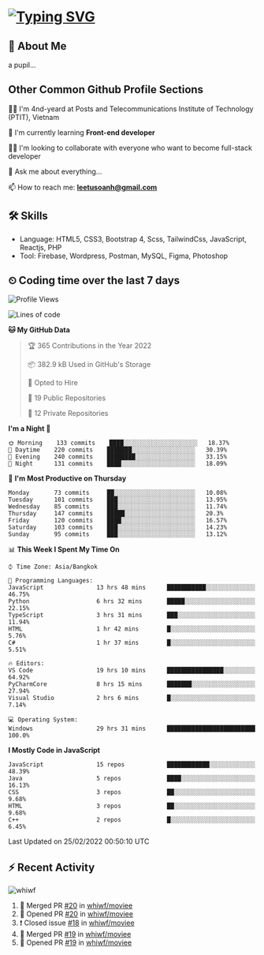 # [![Typing SVG](https://readme-typing-svg.herokuapp.com?color=%23FFC83D&lines=Hi%2C+I'm+Le%2C+Tu+Oanh+%F0%9F%91%8B)](https://git.io/typing-svg)

## 🚀 About Me
a pupil...

<!-- ![GitHub metrics](https://metrics.lecoq.io/whiwf)   -->

## Other Common Github Profile Sections
👩‍🎓 I'm 4nd-yeard at Posts and Telecommunications Institute of Technology (PTIT), Vietnam

🌱 I'm currently learning **Front-end developer**

👯‍♀️ I'm looking to collaborate with everyone who want to become full-stack developer

💬 Ask me about everything...

📫 How to reach me: **leetusoanh@gmail.com**

## 🛠 Skills
- Language: HTML5, CSS3, Bootstrap 4, Scss, TailwindCss, JavaScript, Reactjs, PHP
- Tool: Firebase, Wordpress, Postman, MySQL, Figma, Photoshop

## ⏲ Coding time over the last 7 days
<!--START_SECTION:waka-->
![Profile Views](http://img.shields.io/badge/Profile%20Views-26-blue)

![Lines of code](https://img.shields.io/badge/From%20Hello%20World%20I%27ve%20Written-2%20Million%20lines%20of%20code-blue)

**🐱 My GitHub Data** 

> 🏆 365 Contributions in the Year 2022
 > 
> 📦 382.9 kB Used in GitHub's Storage 
 > 
> 💼 Opted to Hire
 > 
> 📜 19 Public Repositories 
 > 
> 🔑 12 Private Repositories  
 > 
**I'm a Night 🦉** 

```text
🌞 Morning    133 commits    ████░░░░░░░░░░░░░░░░░░░░░   18.37% 
🌆 Daytime    220 commits    ███████░░░░░░░░░░░░░░░░░░   30.39% 
🌃 Evening    240 commits    ████████░░░░░░░░░░░░░░░░░   33.15% 
🌙 Night      131 commits    ████░░░░░░░░░░░░░░░░░░░░░   18.09%

```
📅 **I'm Most Productive on Thursday** 

```text
Monday       73 commits     ██░░░░░░░░░░░░░░░░░░░░░░░   10.08% 
Tuesday      101 commits    ███░░░░░░░░░░░░░░░░░░░░░░   13.95% 
Wednesday    85 commits     ███░░░░░░░░░░░░░░░░░░░░░░   11.74% 
Thursday     147 commits    █████░░░░░░░░░░░░░░░░░░░░   20.3% 
Friday       120 commits    ████░░░░░░░░░░░░░░░░░░░░░   16.57% 
Saturday     103 commits    ███░░░░░░░░░░░░░░░░░░░░░░   14.23% 
Sunday       95 commits     ███░░░░░░░░░░░░░░░░░░░░░░   13.12%

```


📊 **This Week I Spent My Time On** 

```text
⌚︎ Time Zone: Asia/Bangkok

💬 Programming Languages: 
JavaScript               13 hrs 48 mins      ███████████░░░░░░░░░░░░░░   46.75% 
Python                   6 hrs 32 mins       █████░░░░░░░░░░░░░░░░░░░░   22.15% 
TypeScript               3 hrs 31 mins       ███░░░░░░░░░░░░░░░░░░░░░░   11.94% 
HTML                     1 hr 42 mins        █░░░░░░░░░░░░░░░░░░░░░░░░   5.76% 
C#                       1 hr 37 mins        █░░░░░░░░░░░░░░░░░░░░░░░░   5.51%

🔥 Editors: 
VS Code                  19 hrs 10 mins      ████████████████░░░░░░░░░   64.92% 
PyCharmCore              8 hrs 15 mins       ███████░░░░░░░░░░░░░░░░░░   27.94% 
Visual Studio            2 hrs 6 mins        █░░░░░░░░░░░░░░░░░░░░░░░░   7.14%

💻 Operating System: 
Windows                  29 hrs 31 mins      █████████████████████████   100.0%

```

**I Mostly Code in JavaScript** 

```text
JavaScript               15 repos            ████████████░░░░░░░░░░░░░   48.39% 
Java                     5 repos             ████░░░░░░░░░░░░░░░░░░░░░   16.13% 
CSS                      3 repos             ██░░░░░░░░░░░░░░░░░░░░░░░   9.68% 
HTML                     3 repos             ██░░░░░░░░░░░░░░░░░░░░░░░   9.68% 
C++                      2 repos             █░░░░░░░░░░░░░░░░░░░░░░░░   6.45%

```



 Last Updated on 25/02/2022 00:50:10 UTC
<!--END_SECTION:waka-->

## ⚡ Recent Activity
<!-- [![Top Langs](https://github-readme-stats.vercel.app/api/top-langs/?username=whiwf&layout=compact&theme=radical&hide=css)](https://github.com/anuraghazra/github-readme-stats)
 -->
<p><img align="center" src="https://github-readme-streak-stats.herokuapp.com/?user=whiwf&theme=radical" alt="whiwf" /></p>


<!--START_SECTION:activity-->
1. 🎉 Merged PR [#20](https://github.com/whiwf/moviee/pull/20) in [whiwf/moviee](https://github.com/whiwf/moviee)
2. 💪 Opened PR [#20](https://github.com/whiwf/moviee/pull/20) in [whiwf/moviee](https://github.com/whiwf/moviee)
3. ❗️ Closed issue [#18](https://github.com/whiwf/moviee/issues/18) in [whiwf/moviee](https://github.com/whiwf/moviee)
4. 🎉 Merged PR [#19](https://github.com/whiwf/moviee/pull/19) in [whiwf/moviee](https://github.com/whiwf/moviee)
5. 💪 Opened PR [#19](https://github.com/whiwf/moviee/pull/19) in [whiwf/moviee](https://github.com/whiwf/moviee)
<!--END_SECTION:activity-->
